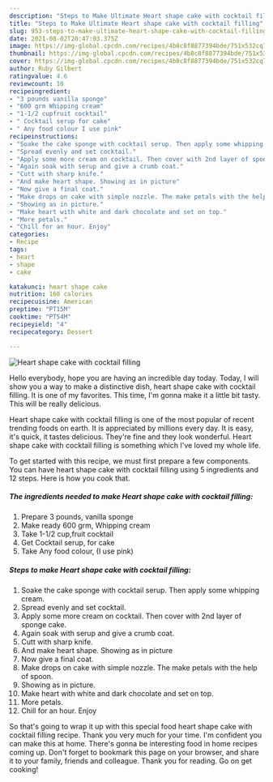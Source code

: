 ```yaml
---
description: "Steps to Make Ultimate Heart shape cake with cocktail filling"
title: "Steps to Make Ultimate Heart shape cake with cocktail filling"
slug: 953-steps-to-make-ultimate-heart-shape-cake-with-cocktail-filling
date: 2021-08-02T20:47:03.375Z
image: https://img-global.cpcdn.com/recipes/4b8c8f8877394bde/751x532cq70/heart-shape-cake-with-cocktail-filling-recipe-main-photo.jpg
thumbnail: https://img-global.cpcdn.com/recipes/4b8c8f8877394bde/751x532cq70/heart-shape-cake-with-cocktail-filling-recipe-main-photo.jpg
cover: https://img-global.cpcdn.com/recipes/4b8c8f8877394bde/751x532cq70/heart-shape-cake-with-cocktail-filling-recipe-main-photo.jpg
author: Ruby Gilbert
ratingvalue: 4.6
reviewcount: 10
recipeingredient:
- "3 pounds vanilla sponge"
- "600 grm Whipping cream"
- "1-1/2 cupfruit cocktail"
- " Cocktail serup for cake"
- " Any food colour I use pink"
recipeinstructions:
- "Soake the cake sponge with cocktail serup. Then apply some whipping cream."
- "Spread evenly and set cocktail."
- "Apply some more cream on cocktail. Then cover with 2nd layer of sponge cake."
- "Again soak with serup and give a crumb coat."
- "Cutt with sharp knife."
- "And make heart shape. Showing as in picture"
- "Now give a final coat."
- "Make drops on cake with simple nozzle. The make petals with the help of spoon."
- "Showing as in picture."
- "Make heart with white and dark chocolate and set on top."
- "More petals."
- "Chill for an hour. Enjoy"
categories:
- Recipe
tags:
- heart
- shape
- cake

katakunci: heart shape cake 
nutrition: 160 calories
recipecuisine: American
preptime: "PT15M"
cooktime: "PT54M"
recipeyield: "4"
recipecategory: Dessert

---
```



![Heart shape cake with cocktail filling](https://img-global.cpcdn.com/recipes/4b8c8f8877394bde/751x532cq70/heart-shape-cake-with-cocktail-filling-recipe-main-photo.jpg)

Hello everybody, hope you are having an incredible day today. Today, I will show you a way to make a distinctive dish, heart shape cake with cocktail filling. It is one of my favorites. This time, I'm gonna make it a little bit tasty. This will be really delicious.

Heart shape cake with cocktail filling is one of the most popular of recent trending foods on earth. It is appreciated by millions every day. It is easy, it's quick, it tastes delicious. They're fine and they look wonderful. Heart shape cake with cocktail filling is something which I've loved my whole life.




To get started with this recipe, we must first prepare a few components. You can have heart shape cake with cocktail filling using 5 ingredients and 12 steps. Here is how you cook that.

<!--inarticleads1-->

##### The ingredients needed to make Heart shape cake with cocktail filling:

1. Prepare 3 pounds, vanilla sponge
1. Make ready 600 grm, Whipping cream
1. Take 1-1/2 cup,fruit cocktail
1. Get  Cocktail serup, for cake
1. Take  Any food colour, (I use pink)




<!--inarticleads2-->

##### Steps to make Heart shape cake with cocktail filling:

1. Soake the cake sponge with cocktail serup. Then apply some whipping cream.
1. Spread evenly and set cocktail.
1. Apply some more cream on cocktail. Then cover with 2nd layer of sponge cake.
1. Again soak with serup and give a crumb coat.
1. Cutt with sharp knife.
1. And make heart shape. Showing as in picture
1. Now give a final coat.
1. Make drops on cake with simple nozzle. The make petals with the help of spoon.
1. Showing as in picture.
1. Make heart with white and dark chocolate and set on top.
1. More petals.
1. Chill for an hour. Enjoy




So that's going to wrap it up with this special food heart shape cake with cocktail filling recipe. Thank you very much for your time. I'm confident you can make this at home. There's gonna be interesting food in home recipes coming up. Don't forget to bookmark this page on your browser, and share it to your family, friends and colleague. Thank you for reading. Go on get cooking!
